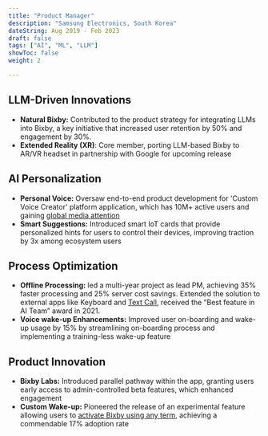 ```yaml
---
title: "Product Manager"
description: "Samsung Electronics, South Korea"
dateString: Aug 2019 - Feb 2023
draft: false
tags: ["AI", "ML", "LLM"]
showToc: false
weight: 2

--- 
```

## LLM-Driven Innovations
- **Natural Bixby:** Contributed to the product strategy for integrating LLMs into Bixby, a key initiative that increased user retention by 50% and engagement by 30%.
- **Extended Reality (XR)**: Core member, porting LLM-based Bixby to AR/VR headset in partnership with Google for upcoming release

## AI Personalization
- **Personal Voice:** Oversaw end-to-end product development for 'Custom Voice Creator' platform application, which has 10M+ active users and gaining [global media attention](https://timesofindia.indiatimes.com/gadgets-news/samsungs-bixby-can-now-be-your-new-personal-voice-clone-to-annoy-spammers/articleshow/103364266.cms)
- **Smart Suggestions:** Introduced smart IoT cards that provide personalized hints for users to control their devices, improving traction by 3x among ecosystem users

## Process Optimization
- **Offline Processing:** led a multi-year project as lead PM, achieving 35% faster processing and 25% server cost savings. Extended the solution to external apps like Keyboard and [Text Call](https://www.samsung.com/us/support/answer/ANS00092302/), received the “Best feature in AI Team” award in 2021.
- **Voice wake-up Enhancements:** Improved user on-boarding and wake-up usage by 15% by streamlining on-boarding process and implementing a training-less wake-up feature

## Product Innovation
- **Bixby Labs:** Introduced parallel pathway within the app, granting users early access to admin-controlled beta features, which enhanced engagement
- **Custom Wake-up:** Pioneered the release of an experimental feature allowing users to [activate Bixby using any term](https://www.phonearena.com/news/bixby-gets-major-update_id145783), achieving a commendable 17% adoption rate
